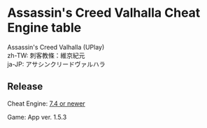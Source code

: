 # Assassin's Creed Valhalla Cheat Engine table  
Assassin's Creed Valhalla (UPlay)  
zh-TW: 刺客教條：維京紀元  
ja-JP: アサシンクリードヴァルハラ  
 
## Release
Cheat Engine: [7.4 or newer](https://github.com/cheat-engine/cheat-engine/releases)  

Game: App ver. 1.5.3